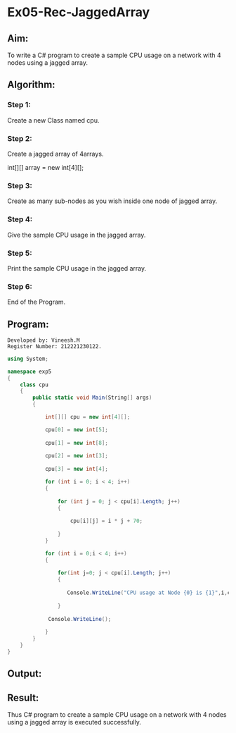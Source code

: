 # Ex05-Rec-JaggedArray
## Aim:
To write a C# program to create a sample CPU usage on a network with 4 nodes using a jagged array.
## Algorithm:
### Step 1:
Create a new Class named cpu.

### Step 2:
Create a jagged array of 4arrays.

int[][] array = new int[4][];
### Step 3:
Create as many sub-nodes as you wish inside one node of jagged array.

### Step 4:
Give the sample CPU usage in the jagged array.

### Step 5:
Print the sample CPU usage in the jagged array.

### Step 6:
End of the Program.

## Program:
```
Developed by: Vineesh.M 
Register Number: 212221230122.
```
```cs
using System;

namespace exp5
{
    class cpu
    {
        public static void Main(String[] args)
        {

            int[][] cpu = new int[4][];

            cpu[0] = new int[5];
            
            cpu[1] = new int[8];
            
            cpu[2] = new int[3];
            
            cpu[3] = new int[4];

            for (int i = 0; i < 4; i++)
            {
            
                for (int j = 0; j < cpu[i].Length; j++)
                {
                
                    cpu[i][j] = i * j + 70;
                    
                }
            }

            for (int i = 0;i < 4; i++)
            {
            
                for(int j=0; j < cpu[i].Length; j++)
                {
                
                   Console.WriteLine("CPU usage at Node {0} is {1}",i,cpu[i][j]);
                   
                }
                
             Console.WriteLine();
             
            }
        }
    }
}
```
## Output:

## Result:
Thus C# program to create a sample CPU usage on a network with 4 nodes using a jagged array is executed successfully.
